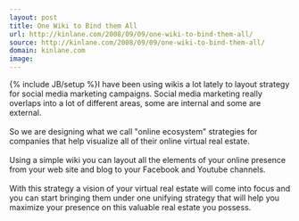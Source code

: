```yaml
---
layout: post
title: One Wiki to Bind them All
url: http://kinlane.com/2008/09/09/one-wiki-to-bind-them-all/
source: http://kinlane.com/2008/09/09/one-wiki-to-bind-them-all/
domain: kinlane.com
image: 
---
```

{% include JB/setup %}I have been using wikis a lot lately to layout strategy for social media marketing campaigns. Social media marketing really overlaps into a lot of different areas, some are internal and some are external.<br />
<br />
So we are designing what we call "online ecosystem" strategies for companies that help visualize all of their online virtual real estate.<br />
<br />
Using a simple wiki you can layout all the elements of your online presence from your web site and blog to your Facebook and Youtube channels.<br />
<br />
With this strategy a vision of your virtual real estate will come into focus and you can start bringing them under one unifying strategy that will help you maximize your presence on this valuable real estate you possess.